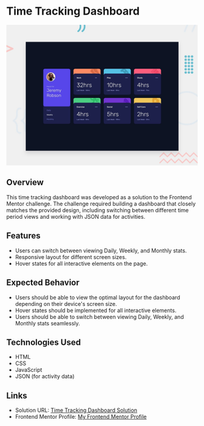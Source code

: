 # Time Tracking Dashboard

![Design preview for the Time tracking dashboard coding challenge](./design/desktop-preview.jpg)

## Overview

This time tracking dashboard was developed as a solution to the Frontend Mentor challenge. The challenge required building a dashboard that closely matches the provided design, including switching between different time period views and working with JSON data for activities.

## Features

- Users can switch between viewing Daily, Weekly, and Monthly stats.
- Responsive layout for different screen sizes.
- Hover states for all interactive elements on the page.

## Expected Behavior

- Users should be able to view the optimal layout for the dashboard depending on their device's screen size.
- Hover states should be implemented for all interactive elements.
- Users should be able to switch between viewing Daily, Weekly, and Monthly stats seamlessly.

## Technologies Used

- HTML
- CSS
- JavaScript
- JSON (for activity data)

## Links

- Solution URL: [Time Tracking Dashboard Solution](https://matbac85.github.io/time-tracking-dashboard/)
- Frontend Mentor Profile: [My Frontend Mentor Profile](https://www.frontendmentor.io/profile/matbac85)
